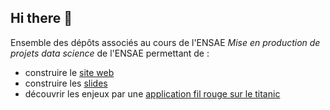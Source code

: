 ## Hi there 👋


Ensemble des dépôts associés au cours de l'ENSAE _Mise en production de projets data science_ de l'ENSAE permettant
de :

- construire le [site web](https://ensae-reproductibilite.github.io/website/)
- construire les [slides](https://ensae-reproductibilite.github.io/slides/)
- découvrir les enjeux par une [application fil rouge sur le titanic](https://ensae-reproductibilite.github.io/website/chapters/application.html)
